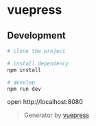 # vuepress
## Development

```bash
# clone the project

# install dependency
npm install

# develop
npm run dev
```

open http://localhost:8080

> Generator by [vuepress](https://github.com/vuejs/vuepress)
